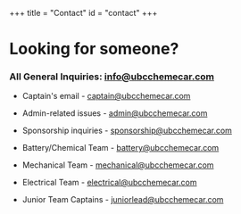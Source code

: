 +++
title = "Contact"
id = "contact"
+++

# Looking for someone?

### All General Inquiries: [info@ubcchemecar.com](info@ubcchemecar.com)

* Captain's email - [captain@ubcchemecar.com](captain@ubcchemecar.com)

* Admin-related issues - [admin@ubcchemecar.com](admin@ubcchemecar.com)
 
* Sponsorship inquiries - [sponsorship@ubcchemecar.com](sponsorship@ubcchemecar.com)

* Battery/Chemical Team - [battery@ubcchemecar.com](battery@ubcchemecar.com)

* Mechanical Team - [mechanical@ubcchemecar.com](mechanical@ubcchemecar.com)

* Electrical Team - [electrical@ubcchemecar.com](mechanical@ubcchemecar.com)

* Junior Team Captains - [juniorlead@ubcchemecar.com](juniorlead@ubcchemecar.com)